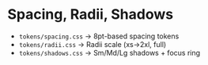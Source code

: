 
# Spacing, Radii, Shadows

- `tokens/spacing.css` → 8pt-based spacing tokens
- `tokens/radii.css` → Radii scale (xs→2xl, full)
- `tokens/shadows.css` → Sm/Md/Lg shadows + focus ring
